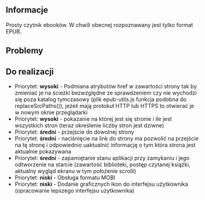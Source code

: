 ## Informacje
Prosty czytnik ebooków. W chwili obecnej rozpoznawany jest tylko format EPUB.

## Problemy


## Do realizacji

- Priorytet: **wysoki** - Podmiana atrybutów href w zawartości strony tak by zmieniać je na ścieżki bezwzględne ze sprawdzeniem czy nie wychodzi się poza katalog tymczasowy (plik epub-utils.js funkcja podobna do replaceSrcPaths()), jeżeli mają protokuł HTTP lub HTTPS to otwierać je w nowym oknie przeglądarki
- Priorytet: **wysoki** - pokazanie na której jest się stronie i ile jest wszystkich stron (teraz określenie liczby stron jest dziwne)
- Priorytet: **średni** - przejście do dowolnej strony
- Priorytet: **średni** - naciśnięcie na link do strony ma pozwolić na przejście na tę stronę i odpowiednio uaktualnić informację o tym która strona jest aktualnie pokazywana
- Priorytet: **średni** - zapamiętanie stanu aplikacji przy zamykaniu i jego odtworzenie na starcie (zawartość biblioteki, postęp czytanej książki, aktualny wygląd ekranu w tym położenie scrolli)
- Priorytet: **niski** - Obsługa formatu MOBI
- Priorytet: **niski** - Dodanie graficznych ikon do interfejsu użytkownika (opracowanie lepszego interfejsu użytkownika)
